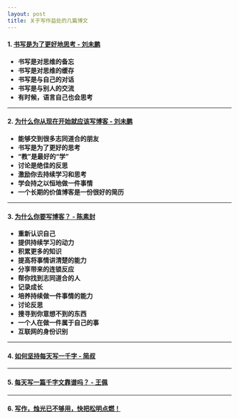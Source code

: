 ```yaml
---
layout: post
title: 关于写作益处的几篇博文
---
```


#### 1. [书写是为了更好地思考 - 刘未鹏](http://mindhacks.cn/2009/02/09/writing-is-better-thinking/)

* **书写是对思维的备忘**
* **书写是对思维的缓存**
* **书写是与自己的对话**
* **书写是与别人的交流**
* **有时候，语言自己也会思考**

-----------------------------------------------------------

#### 2. [为什么你从现在开始就应该写博客 - 刘未鹏](http://mindhacks.cn/2009/02/15/why-you-should-start-blogging-now/)

* **能够交到很多志同道合的朋友**
* **书写是为了更好的思考**
* **“教”是最好的“学”**
* **讨论是绝佳的反思**
* **激励你去持续学习和思考**
* **学会持之以恒地做一件事情**
* **一个长期的价值博客是一份很好的简历**

-----------------------------------------------------------

#### 3. [为什么你要写博客？ - 陈素封](https://zhuanlan.zhihu.com/p/19743861)

* **重新认识自己**
* **提供持续学习的动力**
* **积累更多的知识**
* **提高将事情讲清楚的能力**
* **分享带来的连锁反应**
* **帮你找到志同道合的人**
* **记录成长**
* **培养持续做一件事情的能力**
* **讨论反思**
* **搜寻到你意想不到的东西**
* **一个人在做一件属于自己的事**
* **互联网的身份识别**

-----------------------------------------------------------

#### 4. [如何坚持每天写一千字 - 简叔](http://www.jianshu.com/p/53eea6022d58)

-----------------------------------------------------------

#### 5. [每天写一篇千字文靠谱吗？ - 王佩](http://www.jianshu.com/p/2ab3616a2ca5)

-----------------------------------------------------------

#### 6. [写作，烛光已不够用，快把松明点燃！](http://wangpei.me/2014-11-23/new-blog-new-journey.html)
